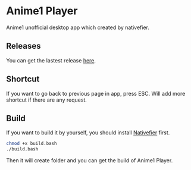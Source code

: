 # Anime1 Player

Anime1 unofficial desktop app which created by nativefier.

## Releases

You can get the lastest release [here](https://github.com/dollars0427/anime1-player).

## Shortcut

If you want to go back to previous page in app, press ESC. Will add more shortcut if there are any request.

## Build

If you want to build it by yourself, you should install [Nativefier](https://github.com/jiahaog/nativefier) first.

```bash
chmod +x build.bash
./build.bash
```

Then it will create folder and you can get the build of Anime1 Player.
